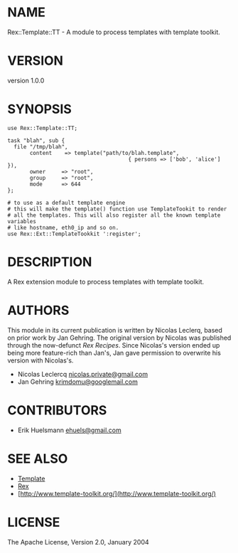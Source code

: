 # NAME

Rex::Template::TT - A module to process templates with template toolkit.

# VERSION

version 1.0.0

# SYNOPSIS

    use Rex::Template::TT;

    task "blah", sub {
      file "/tmp/blah",
           content    => template("path/to/blah.template",
                                          { persons => ['bob', 'alice'] }),
           owner     => "root",
           group     => "root",
           mode      => 644
    };

    # to use as a default template engine
    # this will make the template() function use TemplateTookit to render
    # all the templates. This will also register all the known template variables
    # like hostname, eth0_ip and so on.
    use Rex::Ext::TemplateTookkit ':register';

# DESCRIPTION

A Rex extension module to process templates with template toolkit.

# AUTHORS

This module in its current publication is written by Nicolas Leclerq, based
on prior work by Jan Gehring. The original version by Nicolas was published
through the now-defunct _Rex Recipes_. Since Nicolas's version ended up
being more feature-rich than Jan's, Jan gave permission to overwrite his
version with Nicolas's.

- Nicolas Leclercq <nicolas.private@gmail.com>
- Jan Gehring <krimdomu@googlemail.com>

# CONTRIBUTORS

- Erik Huelsmann <ehuels@gmail.com>

# SEE ALSO

- [Template](https://metacpan.org/pod/Template)
- [Rex](https://metacpan.org/pod/Rex)
- [http://www.template-toolkit.org/](http://www.template-toolkit.org/)

# LICENSE

The Apache License, Version 2.0, January 2004
